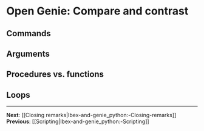 Open Genie: Compare and contrast
================================

Commands
--------

Arguments
---------

Procedures vs. functions
------------------------

Loops
-----

-------------------------------------------------------------------------------

**Next**: [[Closing remarks|Ibex-and-genie_python:-Closing-remarks]]
**Previous**: [[Scripting|Ibex-and-genie_python:-Scripting]]
   